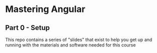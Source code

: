 # Mastering Angular
## Part 0 - Setup
This repo contains a series of "slides" that exist to help you get up and running with the materials and software needed for this course